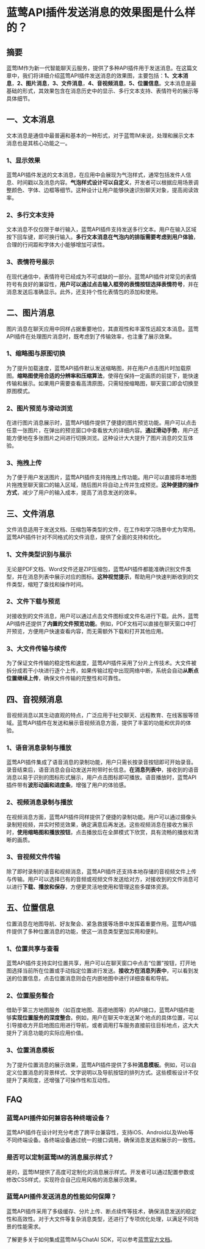 # 蓝莺API插件发送消息的效果图是什么样的？

## 摘要

蓝莺IM作为新一代智能聊天云服务，提供了多种API插件用于发送消息。在这篇文章中，我们将详细介绍蓝莺API插件发送消息的效果图，主要包括：**1、文本消息**，**2、图片消息**，**3、文件消息**，**4、音视频消息**，**5、位置信息**。文本消息是最基础的形式，其效果包含在消息历史中的显示、多行文本支持、表情符号的展示等具体细节。

## 一、文本消息

文本消息是通信中最普遍和基本的一种形式，对于蓝莺IM来说，处理和展示文本消息也是其核心功能之一。

### 1、显示效果

蓝莺API插件发送的文本消息，在应用中会展现为气泡样式，通常包括发件人信息、时间戳以及消息内容。**气泡样式设计可以自定义**，开发者可以根据应用场景调整颜色、字体、边框等细节。这种设计让用户能够快速识别聊天对象，提高阅读效率。

### 2、多行文本支持

文本消息不仅仅限于单行输入，蓝莺API插件支持发送多行文本。用户在输入区域按下回车键，即可换行输入。**多行文本消息在气泡内的排版需要考虑到用户体验**，合理的行间距和字体大小能够增加可读性。

### 3、表情符号展示

在现代通信中，表情符号已经成为不可或缺的一部分。蓝莺API插件对常见的表情符号有良好的兼容性，**用户可以通过点击输入框旁的表情按钮选择表情符号**，并在消息发送后准确显示。此外，还支持个性化表情包的添加和使用。

## 二、图片消息

图片消息在聊天应用中同样占据重要地位，其直观性和丰富性远超文本消息。蓝莺API插件在处理图片消息时，既考虑到了传输效率，也注重了展示效果。

### 1、缩略图与原图切换

为了提升加载速度，蓝莺API插件默认发送缩略图，并在用户点击图片时加载原图。**缩略图使用合适的分辨率和压缩算法**，使得在保持一定画质的前提下，能快速传输和展示。如果用户需要查看高清原图，只需轻按缩略图，聊天窗口即会切换至原图模式。

### 2、图片预览与滑动浏览

在进行图片消息展示时，蓝莺API插件提供了便捷的图片预览功能。用户可以点击任意一张图片，在弹出的预览窗口中查看放大的详细内容。**通过滑动手势**，用户还能方便地在多张图片之间进行切换浏览。这种设计大大提升了图片消息的交互体验。

### 3、拖拽上传

为了便于用户发送图片，蓝莺API插件支持拖拽上传功能。用户可以直接将本地图片拖拽至聊天窗口的输入区域，随后图片将自动上传并生成预览。**这种便捷的操作方式**，减少了用户的输入成本，提高了消息发送的效率。

## 三、文件消息

文件消息适用于发送文档、压缩包等类型的文件，在工作和学习场景中尤为常用。蓝莺API插件针对不同格式的文件消息，提供了全面的支持和优化。

### 1、文件类型识别与展示

无论是PDF文档、Word文件还是ZIP压缩包，蓝莺API插件都能准确识别文件类型，并在消息列表中展示对应的图标。**这种视觉提示**，帮助用户快速判断收到的文件类型，缩短了查找和操作时间。

### 2、文件下载与预览

对接收到的文件消息，用户可以通过点击文件图标或文件名进行下载。此外，蓝莺API插件还提供了**内置的文件预览功能**。例如，PDF文档可以直接在聊天窗口中打开预览，方便用户快速查看内容，而无需额外下载和打开其他应用。

### 3、大文件传输与续传

为了保证文件传输的稳定性和速度，蓝莺API插件采用了分片上传技术。大文件被拆分成若干小块进行逐个上传，如果传输过程中出现网络中断，系统会自动**从断点位置继续上传**，确保文件传输的完整性和可靠性。

## 四、音视频消息

音视频消息以其生动直观的特点，广泛应用于社交聊天、远程教育、在线客服等领域。蓝莺API插件在发送和展示音视频消息方面，提供了丰富的功能和优异的体验。

### 1、语音消息录制与播放

蓝莺API插件集成了语音消息的录制功能，用户只需长按录音按钮即可开始录音。录音结束后，语音消息会自动发送并附带时长信息。**在消息列表中**，接收到的语音消息以易于识别的图标形式展示，用户点击图标即可播放。语音播放时，蓝莺API插件带有**波形动画和进度条**，增强了用户的体验感。

### 2、视频消息录制与播放

在视频消息方面，蓝莺API插件同样提供了便捷的录制功能。用户可以通过摄像头录制短视频，并实时预览效果，确定满意后再发送。这些视频消息在接收方展示时，**使用缩略图和播放按钮**，点击播放后在全屏模式下欣赏，具有流畅的播放和清晰的画质。

### 3、音视频文件传输

除了即时录制的语音和视频消息，蓝莺API插件还支持本地存储的音视频文件上传与传输。用户可以选择已有的音频或视频文件发送给对方，对接收到的文件消息可以进行**下载、播放和保存**，方便更灵活地使用和管理这些多媒体资源。

## 五、位置信息

位置消息在地图导航、好友聚会、紧急救援等场景中发挥着重要作用。蓝莺API插件提供了多种位置消息的功能，使这一消息类型更加实用和便利。

### 1、位置共享与查看

蓝莺API插件支持实时位置共享，用户可以在聊天窗口中点击“位置”按钮，打开地图选择当前所在位置或手动指定位置进行发送。**接收方在消息列表中**，可以看到发送的位置信息，点击位置消息则会在内嵌地图中进行详细查看和导航。

### 2、位置服务整合

借助于第三方地图服务（如百度地图、高德地图等）的API接口，蓝莺API插件能够**实现位置服务的深度整合**。例如，用户在聊天中发送某个地点的具体位置，可以引导接收方开启地图应用进行导航，或者调用打车服务直接前往目标地点，这大大提升了消息功能的实际应用价值。

### 3、位置消息模板

为了提升位置消息的展示效果，蓝莺API插件提供了多种**消息模板**。例如，可以自定义位置消息的背景样式、文字说明以及导航按钮的排列方式。这些模板设计不仅提升了美观度，还增强了可操作性和互动性。

## FAQ

### **蓝莺API插件如何兼容各种终端设备？**

蓝莺API插件在设计时充分考虑了跨平台兼容性，支持iOS、Android以及Web等不同终端设备。各终端设备通过统一的接口调用，确保消息发送和展示的一致性。

### **是否可以定制蓝莺IM的消息展示样式？**

是的，蓝莺IM提供了高度可定制化的消息展示样式。开发者可以通过配置参数或修改CSS样式，实现符合自己应用风格的消息展示效果。

### **蓝莺API插件发送消息的性能如何保障？**

蓝莺API插件采用了多级缓存、分片上传、断点续传等技术，确保消息发送的稳定性和高效性。对于大文件等复杂消息类型，还进行了专项优化处理，以满足不同场景的性能需求。

了解更多关于如何集成蓝莺IM与ChatAI SDK，可以参考[蓝莺官方文档](https://docs.lanyingim.com)。